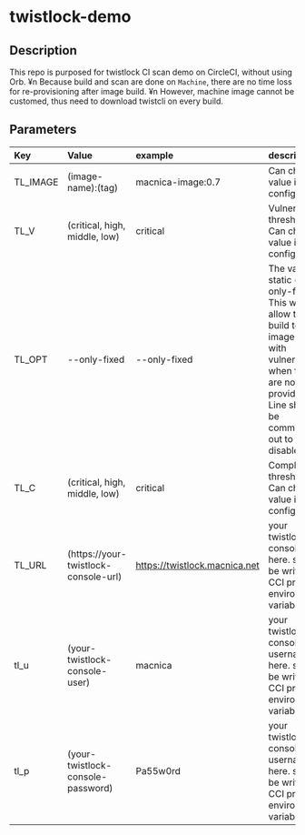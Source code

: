 # twistlock-demo

## Description

This repo is purposed for twistlock CI scan demo on CircleCI, without using Orb. ¥n
Because build and scan are done on `Machine`, there are no time loss for re-provisioning after image build. ¥n
However, machine image cannot be customed, thus need to download twistcli on every build.

## Parameters

| Key | Value | example | description |
| :---- | :---- | :---- | :---- |
| TL_IMAGE | (image-name):(tag)| macnica-image:0.7 | Can change value in config.yml |
| TL_V | (critical, high, middle, low) | critical | Vulnerability threshold. Can change value in config.yml |
| TL_OPT | --only-fixed | --only-fixed | The value is static (--only-fixed). This will allow the build to pass image scan with vulnerabilities when fixes are not provided. Line should be commented out to disable. |
| TL_C | (critical, high, middle, low) | critical | Compliance threshold. Can change value in config.yml |
| TL_URL | (https://your-twistlock-console-url) | https://twistlock.macnica.net | your twistlock console url here. should be written as CCI project environment variable |
| tl_u | (your-twistlock-console-user) | macnica | your twistlock console username here. should be written as CCI project environment variable |
| tl_p | (your-twistlock-console-password) | Pa55w0rd | your twistlock console username here. should be written as CCI project environment variable |
